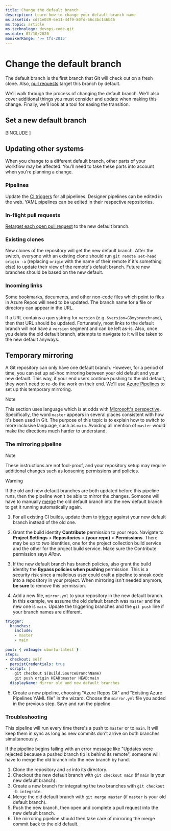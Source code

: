 ```yaml
---
title: Change the default branch
description: Learn how to change your default branch name
ms.assetid: cd71e039-6e11-44f9-80fd-66c3bc146b46
ms.topic: article
ms.technology: devops-code-git
ms.date: 07/10/2020
monikerRange: '>= tfs-2015'
---
```


# Change the default branch

The default branch is the first branch that Git will check out on a fresh clone.
Also, [pull requests](pull-requests.md) target this branch by default.

We'll walk through the process of changing the default branch.
We'll also cover additional things you must consider and update when making this change.
Finally, we'll look at a tool for easing the transition.

## Set a new default branch

[!INCLUDE [](includes/change-default-branch-instructions.md)]

## Updating other systems

When you change to a different default branch, other parts of your workflow may be affected.
You'll need to take these parts into account when you're planning a change.

### Pipelines
Update the [CI triggers](../../pipelines/build/triggers.md) for all pipelines.
Designer pipelines can be edited in the web.
YAML pipelines can be edited in their respective repositories.

### In-flight pull requests
[Retarget each open pull request](pull-requests.md#change-the-target-branch-of-a-pull-request) to the new default branch.

### Existing clones
New clones of the repository will get the new default branch.
After the switch, everyone with an existing clone should run `git remote set-head origin -a` (replacing `origin` with the name of their remote if it's something else) to update their view of the remote's default branch.
Future new branches should be based on the new default.

### Incoming links
Some bookmarks, documents, and other non-code files which point to files in Azure Repos will need to be updated.
The branch name for a file or directory can appear in the URL.

If a URL contains a querystring for `version` (e.g. `&version=GBmybranchname`), then that URL should be updated.
Fortunately, most links to the default branch will not have a `version` segment and can be left as-is.
Also, once you delete the old default branch, attempts to navigate to it will be taken to the new default anyways.

## Temporary mirroring
A Git repository can only have one default branch.
However, for a period of time, you can set up ad-hoc mirroring between your old default and your new default.
This way, if your end users continue pushing to the old default, they won't need to re-do the work on their end.
We'll use [Azure Pipelines](../../pipelines/overview.md) to set up this temporary mirroring.

> [!NOTE]
> This section uses language which is at odds with [Microsoft's perspective](https://blogs.microsoft.com/blog/2020/06/23/addressing-racial-injustice/).
> Specifically, the word `master` appears in several places consistent with how it's been used in Git.
> The purpose of this topic is to explain how to switch to more inclusive language, such as `main`.
> Avoiding all mention of `master` would make the directions much harder to understand.

### The mirroring pipeline

> [!NOTE]
> These instructions are not fool-proof, and your repository setup may require additional changes such as loosening permissions and policies.

> [!WARNING]
> If the old and new default branches are both updated before this pipeline runs, then the pipeline won't be able to mirror the changes.
> Someone will have to manually [merge](pulling.md#update-branches-with-merge) the old default branch into the new default branch to get it running automatically again.

1. For all existing CI builds, update them to [trigger](../../pipelines/build/triggers.md) against your new default branch instead of the old one.
 
2. Grant the build identity **Contribute** permission to your repo. Navigate to **Project Settings** > **Repositories** > **(your repo)** > **Permissions**. There may be up to two identities, one for the project collection build service and the other for the project build service. Make sure the Contribute permission says *Allow*.

<!-- TODO: moniker this and put in non-YAML instructions for TFS -->
<!-- TFS didn't have separate bypass policy permissions -->

3. If the new default branch has branch policies, also grant the build identity the **Bypass policies when pushing** permission.
This is a security risk since a malicious user could craft a pipeline to sneak code into a repository in your project.
When mirroring isn't needed anymore, **be sure** to remove this permission.

4. Add a new file, `mirror.yml` to your repository in the new default branch.
In this example, we assume the old default branch was `master` and the new one is `main`.
Update the triggering branches and the `git push` line if your branch names are different.
```yaml
trigger:
  branches:
    include:
    - master
    - main
 
pool: { vmImage: ubuntu-latest }
steps:
- checkout: self
  persistCredentials: true
- script: |
    git checkout $(Build.SourceBranchName)
    git push origin HEAD:master HEAD:main
  displayName: Mirror old and new default branches
```

5. Create a new pipeline, choosing "Azure Repos Git" and "Existing Azure Pipelines YAML file" in the wizard.
Choose the `mirror.yml` file you added in the previous step.
Save and run the pipeline.

### Troubleshooting

This pipeline will run every time there's a push to `master` or to `main`.
It will keep them in sync as long as new commits don't arrive on both branches simultaneously.

If the pipeline begins failing with an error message like "Updates were rejected because a pushed branch tip is behind its remote", someone will have to merge the old branch into the new branch by hand.

1. Clone the repository and `cd` into its directory.
2. Checkout the new default branch with `git checkout main` (if `main` is your new default branch).
3. Create a new branch for integrating the two branches with `git checkout -b integrate`.
4. Merge the old default branch with `git merge master` (if `master` is your old default branch).
5. Push the new branch, then open and complete a pull request into the new default branch.
6. The mirroring pipeline should then take care of mirroring the merge commit back to the old default.
